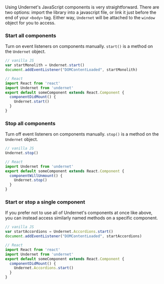 Using Undernet's JavaScript components is very straightforward. There are two options: import the library into a javascript file, or link it just before the end of your `<body>` tag. Either way, `Undernet` will be attached to the `window` object for you to access.

### Start all components

Turn on event listeners on components manually. `start()` is a method on the `Undernet` object.

```js
// vanilla JS
var startMonolith = Undernet.start()
document.addEventListener("DOMContentLoaded", startMonolith)
```

```js
// React
import React from 'react'
import Undernet from 'undernet'
export default someComponent extends React.Component {
  componentDidMount() {
    Undernet.start()
  }
}
```

### Stop all components

Turn off event listeners on components manually. `stop()` is a method on the `Undernet` object.

```js
// vanilla JS
Undernet.stop()
```

```js
// React
import Undernet from 'undernet'
export default someComponent extends React.Component {
  componentWillUnmount() {
    Undernet.stop()
  }
}
```

### Start or stop a single component

If you prefer not to use all of Undernet's components at once like above, you can instead access similarly named methods on a specific component.

```js
// vanilla JS
var startAccordions = Undernet.Accordions.start()
document.addEventListener("DOMContentLoaded", startAccordions)
```

```js
// React
import React from 'react'
import Undernet from 'undernet'
export default someComponent extends React.Component {
  componentDidMount() {
    Undernet.Accordions.start()
  }
}
```
